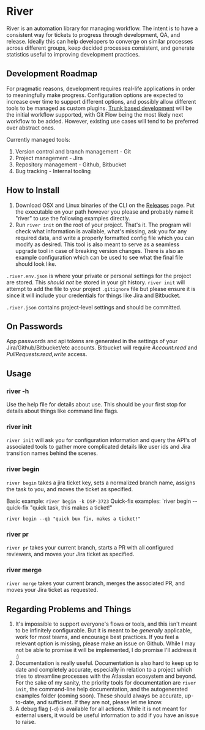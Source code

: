 # River

River is an automation library for managing workflow. The intent is to have a
consistent way for tickets to progress through development, QA, and release.
Ideally this can help developers to converge on similar processes across different
groups, keep decided processes consistent, and generate statistics useful to improving
development practices.

## Development Roadmap

For pragmatic reasons, development requires real-life applications in order to meaningfully make progress.
Configuration options are expected to increase over time to support different options, and possibly
allow different tools to be managed as custom plugins. [Trunk based development][tbd] will be the initial workflow supported,
with Git Flow being the most likely next workflow to be added. However, existing use cases will tend to be preferred over
abstract ones.

Currently managed tools:

1. Version control and branch management - Git
2. Project management - Jira
3. Repository management - Github, Bitbucket
4. Bug tracking - Internal tooling

## How to Install

1. Download OSX and Linux binaries of the CLI on the [Releases][releases] page. Put the executable
   on your path however you please and probably name it "river" to use the following examples directly.
2. Run `river init` on the root of your project. That's it. The program will check what information is available, what's missing, ask you for
   any required data, and write a properly formatted config file which you can modify as desired. This tool is also meant to serve
   as a seamless upgrade tool in case of breaking version changes. There is also an example
   configuration which can be used to see what the final file should look like.

`.river.env.json` is where your private or personal settings for the project are stored. This _should not_ be stored
in your git history. `river init` will attempt to add the file to your project `.gitignore` file but please ensure it is since
it will include your credentials for things like Jira and Bitbucket.

`.river.json` contains project-level settings and should be committed.

## On Passwords

App passwords and api tokens are generated in the settings of your
Jira/Github/Bitbucket/etc accounts. Bitbucket will require _Account:read_ and _PullRequests:read,write_ access.

## Usage

### river -h

Use the help file for details about use. This should be your first stop for details
about things like command line flags.

### river init

`river init` will ask you for configuration information and query the API's of
associated tools to gather more complicated details like user ids and Jira transition names
behind the scenes.

### river begin

`river begin` takes a jira ticket key, sets a normalized branch name,
assigns the task to you, and moves the ticket as specified.

Basic example: `river begin -k DSP-3723`
Quick-fix examples:
`river begin --quick-fix "quick task, this makes a ticket!"

`river begin --qb "quick bux fix, makes a ticket!"`

### river pr

`river pr` takes your current branch, starts a PR with all configured reviewers,
and moves your Jira ticket as specified.

### river merge

`river merge` takes your current branch, merges the associated PR, and moves your Jira ticket as requested.

## Regarding Problems and Things

1. It's impossible to support everyone's flows or tools, and this isn't meant to be
   infinitely configurable. But it is meant to be _generally_ applicable, work for most teams,
   and encourage best practices. If you feel a relevant option is missing, please make an
   issue on Github. While I may not be able to promise it will be implemented, I do promise
   I'll address it :)
2. Documentation is really useful. Documentation is also hard to keep up to date and completely accurate, especially
   in relation to a project which tries to streamline processes with the Atlassian ecosystem and beyond.
   For the sake of my sanity, the priority tools for documentation are `river init`, the command-line help documentation,
   and the autogenerated examples folder (coming soon). These should always be accurate, up-to-date, and sufficient. If
   they are not, please let me know.
3. A debug flag (`-d`) is available for all actions. While it is not meant for external users, it would
   be useful information to add if you have an issue to raise.

[tbd]: https://trunkbaseddevelopment.com/
[releases]: https://github.com/DerekMaffett/river/releases
